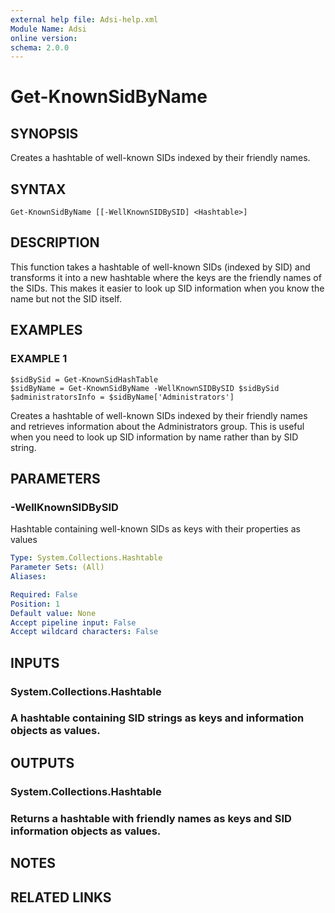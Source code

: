 ```yaml
---
external help file: Adsi-help.xml
Module Name: Adsi
online version:
schema: 2.0.0
---
```


# Get-KnownSidByName

## SYNOPSIS
Creates a hashtable of well-known SIDs indexed by their friendly names.

## SYNTAX

```
Get-KnownSidByName [[-WellKnownSIDBySID] <Hashtable>]
```

## DESCRIPTION
This function takes a hashtable of well-known SIDs (indexed by SID) and
transforms it into a new hashtable where the keys are the friendly names
of the SIDs.
This makes it easier to look up SID information when you
know the name but not the SID itself.

## EXAMPLES

### EXAMPLE 1
```
$sidBySid = Get-KnownSidHashTable
$sidByName = Get-KnownSidByName -WellKnownSIDBySID $sidBySid
$administratorsInfo = $sidByName['Administrators']
```

Creates a hashtable of well-known SIDs indexed by their friendly names and retrieves
information about the Administrators group.
This is useful when you need to look up
SID information by name rather than by SID string.

## PARAMETERS

### -WellKnownSIDBySID
Hashtable containing well-known SIDs as keys with their properties as values

```yaml
Type: System.Collections.Hashtable
Parameter Sets: (All)
Aliases:

Required: False
Position: 1
Default value: None
Accept pipeline input: False
Accept wildcard characters: False
```

## INPUTS

### System.Collections.Hashtable
### A hashtable containing SID strings as keys and information objects as values.
## OUTPUTS

### System.Collections.Hashtable
### Returns a hashtable with friendly names as keys and SID information objects as values.
## NOTES

## RELATED LINKS

